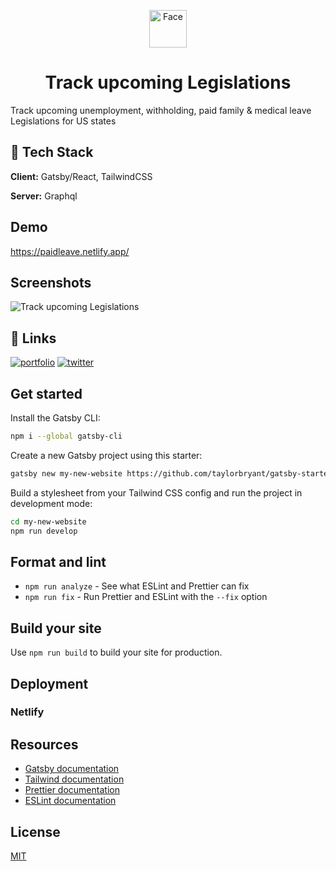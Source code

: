 
<p align="center">
  <a href="https://www.gatsbyjs.org">
    <img alt="Face" src="https://res.cloudinary.com/babyhulk/image/upload/w_48,h_48,f_auto/v1589318555/hero-image/avatar-01.png" width="60" />
  </a>
</p>
<h1 align="center">
Track upcoming Legislations
</h1>

Track upcoming unemployment, withholding, paid family & medical leave Legislations for US states


## 🚀 Tech Stack

**Client:** Gatsby/React, TailwindCSS

**Server:** Graphql

## Demo

https://paidleave.netlify.app/


## Screenshots

![Track upcoming Legislations](https://res.cloudinary.com/babyhulk/image/upload/v1636147289/hero-image/Screen_Shot_2021-11-05_at_2.21.18_PM.png)



## 🔗 Links
[![portfolio](https://img.shields.io/badge/my_portfolio-000?style=for-the-badge&logo=ko-fi&logoColor=white)](https://www.kennywhyte.com/)
[![twitter](https://img.shields.io/badge/twitter-1DA1F2?style=for-the-badge&logo=twitter&logoColor=white)](https://twitter.com/IAmKennyWhyte)



## Get started

Install the Gatsby CLI:

```sh
npm i --global gatsby-cli
```

Create a new Gatsby project using this starter:

```sh
gatsby new my-new-website https://github.com/taylorbryant/gatsby-starter-tailwind
```

Build a stylesheet from your Tailwind CSS config and run the project in development mode:

```sh
cd my-new-website
npm run develop
```

## Format and lint

- `npm run analyze` - See what ESLint and Prettier can fix
- `npm run fix` - Run Prettier and ESLint with the `--fix` option

## Build your site

Use `npm run build` to build your site for production.

## Deployment

### Netlify

## Resources

- [Gatsby documentation](https://www.gatsbyjs.org/docs/)
- [Tailwind documentation](https://tailwindcss.com/docs/what-is-tailwind/)
- [Prettier documentation](https://prettier.io/docs/en/index.html)
- [ESLint documentation](https://eslint.org/docs/user-guide/configuring)

## License

[MIT](https://github.com/taylorbryant/gatsby-starter-tailwind/blob/master/LICENSE.md)



